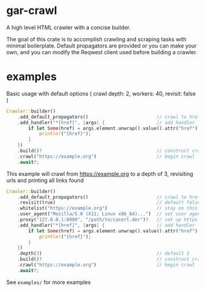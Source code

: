 # gar-crawl
A high level HTML crawler with a concise builder.  

The goal of this crate is to accomplish crawling and scraping tasks with minimal boilerplate.
Default propagators are provided or you can make your own, and you can modify the Reqwest client used
before building a crawler.

# examples
Basic usage with default options ( crawl depth: 2, workers: 40, revisit: false )  
```rust
Crawler::builder()
    .add_default_propagators()                         // crawl to href and src links
    .add_handler("*[href]", |args| {                   // add handler
        if let Some(href) = args.element.unwrap().value().attr("href") {
            println!("{href}");
        }
    })
    .build()?                                          // construct crawler
    .crawl("https://example.org")                      // begin crawl
    .await?;
```  

This example will crawl from https://example.org to a depth of 3, revisiting urls and printing all links found  
```rust
Crawler::builder()
    .add_default_propagators()                         // crawl to href and src links
    .revisit(true)                                     // default false
    .whitelist("https://example.org")                  // stay on this site
    .user_agent("Mozilla/5.0 (X11; Linux x86_64)...")  // set user agent
    .proxy("127.0.0.1:8080", "/path/to/cacert.der")?   // set up https proxy
    .add_handler("*[href]", |args| {                   // add handler
        if let Some(href) = args.element.unwrap().value().attr("href") {
            println!("{href}");
        }
    })
    .depth(3)                                          // default 2
    .build()?                                          // construct crawler
    .crawl("https://example.org")                      // begin crawl
    .await?;
```  

See `examples/` for more examples
